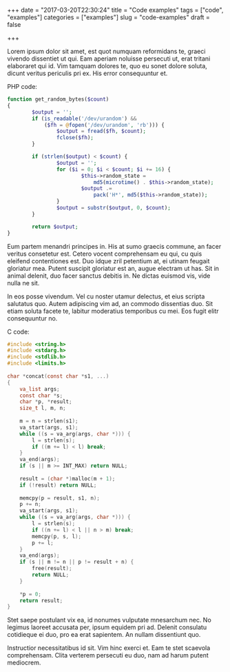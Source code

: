 +++
date = "2017-03-20T22:30:24"
title = "Code examples"
tags = ["code", "examples"]
categories = ["examples"]
slug = "code-examples"
draft = false

+++

Lorem ipsum dolor sit amet, est quot numquam reformidans te, graeci vivendo dissentiet ut qui. Eam aperiam noluisse persecuti ut, erat tritani elaboraret qui id. Vim tamquam dolores te, quo eu sonet dolore soluta, dicunt veritus periculis pri ex. His error consequuntur et.

PHP code:

``` php
function get_random_bytes($count)
{
        $output = '';
        if (is_readable('/dev/urandom') &&
            ($fh = @fopen('/dev/urandom', 'rb'))) {
                $output = fread($fh, $count);
                fclose($fh);
        }

        if (strlen($output) < $count) {
                $output = '';
                for ($i = 0; $i < $count; $i += 16) {
                        $this->random_state =
                            md5(microtime() . $this->random_state);
                        $output .=
                            pack('H*', md5($this->random_state));
                }
                $output = substr($output, 0, $count);
        }

        return $output;
}
```

Eum partem menandri principes in. His at sumo graecis commune, an facer veritus consetetur est. Cetero vocent comprehensam eu qui, cu quis eleifend contentiones est. Duo idque zril petentium at, ei utinam feugait gloriatur mea. Putent suscipit gloriatur est an, augue electram ut has. Sit in animal delenit, duo facer sanctus debitis in. Ne dictas euismod vis, vide nulla ne sit.

In eos posse vivendum. Vel cu noster utamur delectus, et eius scripta salutatus quo. Autem adipiscing vim ad, an commodo dissentias duo. Sit etiam soluta facete te, labitur moderatius temporibus cu mei. Eos fugit elitr consequuntur no.

C code:

``` c
#include <string.h>
#include <stdarg.h>
#include <stdlib.h>
#include <limits.h>
 
char *concat(const char *s1, ...)
{
	va_list args;
	const char *s;
	char *p, *result;
	size_t l, m, n;
 
	m = n = strlen(s1);
	va_start(args, s1);
	while ((s = va_arg(args, char *))) {
		l = strlen(s);
		if ((m += l) < l) break;
	}
	va_end(args);
	if (s || m >= INT_MAX) return NULL;
 
	result = (char *)malloc(m + 1);
	if (!result) return NULL;
 
	memcpy(p = result, s1, n);
	p += n;
	va_start(args, s1);
	while ((s = va_arg(args, char *))) {
		l = strlen(s);
		if ((n += l) < l || n > m) break;
		memcpy(p, s, l);
		p += l;
	}
	va_end(args);
	if (s || m != n || p != result + n) {
		free(result);
		return NULL;
	}
 
	*p = 0;
	return result;
}
```

Stet saepe postulant vix ea, id nonumes vulputate mnesarchum nec. No legimus laoreet accusata per, ipsum equidem pri ad. Delenit consulatu cotidieque ei duo, pro ea erat sapientem. An nullam dissentiunt quo.

Instructior necessitatibus id sit. Vim hinc exerci et. Eam te stet scaevola comprehensam. Clita verterem persecuti eu duo, nam ad harum putent mediocrem.